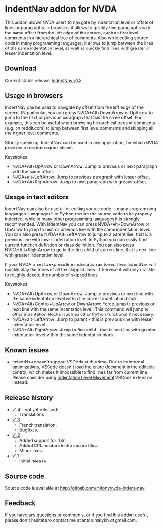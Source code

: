 # IndentNav addon for NVDA
This addon allows NVDA users to navigate by indentation level or offset of lines or paragraphs.
In browsers it allows to quickly find paragraphs with the same offset from the left edge of the screen, such as first level comments in a hierarchical tree of comments.
Also while editing source code in many programming languages, it allows to jump between the lines of the same indentation level, as well as quickly find lines with greater or lesser indentation level.
## Download
Current stable release: [IndentNav v1.3](https://github.com/mltony/nvda-indent-nav/releases/download/v1.3/IndentNav-1.3.nvda-addon)

## Usage in browsers
IndentNav can be used to navigate by  offset from the left edge of the screen. 
IN particular, you can press NVDA+Alt+DownArrow or UpArrow to jump to the next or previous paragraph that has the same offset. 
For example, this can be useful when browsing hierarchical trees of comments (e.g. on reddit.com) to jump between  first level comments and skipping all the higher level comments.

Strictly speaking, IndentNav can be used in any application, for which NVDA provides a tree interceptor object.

Keystrokes:

* NVDA+Alt+UpArrow or DownArrow: Jump to previous or next paragraph with the same offset.
* NVDA+alt+LeftArrow: Jump to previous paragraph with lesser offset.
* NVDA+Alt+RightArrow: Jump to next paragraph with greater offset.

## Usage in text editors
IndentNav can also be useful for editing source code in many programming languages. 
Languages like Python require the source code to be properly indented, while in many other programming languages it is strongly recommended.
With IndentNav you can press NVDA+Alt+DownArrow or UpArrow to jump to next or previous line with the same indentation level.
You can also press NVDA+Alt+LeftArrow to jump to a parent line, that is a previous line with lower indentation level.
In Python you can easily find current function definition or class definition.
You can also press NVDA+Alt+RightArrow to go to the first child of current line, that is next line with greater indentation level.

If your NVDA is set to express line indentation as tones, then IndentNav will quickly play the tones of all the skipped lines.
Otherwise it will only crackle to roughly denote the number of skipped lines.

Keystrokes:

* NVDA+Alt+UpArrow or DownArrow: Jump to previous or next line with the same indentation level within the current indetnation block.
* NVDA+Alt+Control+UpArrow or DownArrow: Force-jump to previous or next line with the same indentation level. This command will jump to other indentation blocks (such as other Python functions) if necessary.
* NVDA+alt+LeftArrow: Jump to parent - that is previous line with lesser indentation level.
* NVDA+Alt+RightArrow: Jump to first child - that is next line with greater indentation level within the same indentation block.

## Known issues
* IndentNav doesn't  support VSCode at this time. Due to its internal optimizations, VSCode doesn't load the entire document in the editable control, which makes it impossible to find lines far from current line.  
  Please consider using [Indentation Level Movement](https://marketplace.visualstudio.com/items?itemName=kaiwood.indentation-level-movement) VSCode extension instead.

## Release history
* v1.4 - not yet released:
  * Translations
* [v1.3](https://github.com/mltony/nvda-indent-nav/releases/download/v1.3/IndentNav-1.3.nvda-addon)
  * French translation.
  * Bugfixes.
* [v1.2](https://github.com/mltony/nvda-indent-nav/releases/download/v1.2/IndentNav-1.2.nvda-addon)
  * Added support for i18n.
  * Added GPL headers in the source files.
  * Minor fixes.
* v1.1
  * Initial release.

## Source code
Source code is available at <http://github.com/mltony/nvda-indent-nav>.

## Feedback
If you have any questions or comments, or if you find this addon useful, please don't hesitate to contact me at anton.malykh *at* gmail.com.
